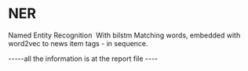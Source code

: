 # NER

Named Entity Recognition 
With bilstm
Matching words, embedded with word2vec to news item tags - in sequence. 

-----all the information is at the report file ----
